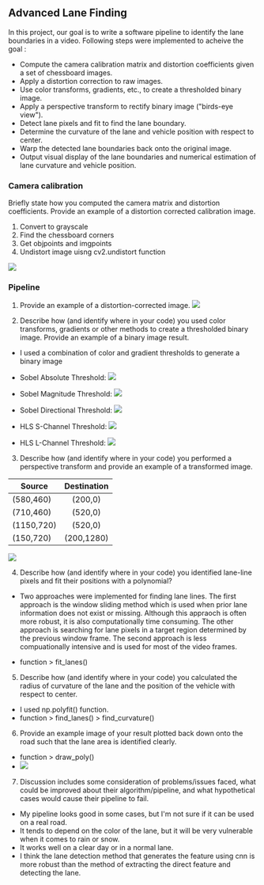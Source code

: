 ## Advanced Lane Finding
In this project, our goal is to write a software pipeline to identify the lane boundaries in a video. Following steps were implemented to acheive the goal :

* Compute the camera calibration matrix and distortion coefficients given a set of chessboard images.
* Apply a distortion correction to raw images.
* Use color transforms, gradients, etc., to create a thresholded binary image.
* Apply a perspective transform to rectify binary image ("birds-eye view").
* Detect lane pixels and fit to find the lane boundary.
* Determine the curvature of the lane and vehicle position with respect to center.
* Warp the detected lane boundaries back onto the original image.
* Output visual display of the lane boundaries and numerical estimation of lane curvature and vehicle position.


### Camera calibration
Briefly state how you computed the camera matrix and distortion coefficients. Provide an example of a distortion corrected calibration image.

1. Convert to grayscale
2. Find the chessboard corners
3. Get objpoints and imgpoints
4. Undistort image uisng cv2.undistort function

![](output_images/undistorted_chessboard.png)



### Pipeline 

1. Provide an example of a distortion-corrected image.
![](output_images/undistorted_road.png)


2. Describe how (and identify where in your code) you used color transforms, gradients or other methods to create a thresholded binary image. Provide an example of a binary image result.

 * I used a combination of color and gradient thresholds to generate a binary image


  * Sobel Absolute Threshold:
    ![](output_images/sobel_abs.png)

  * Sobel Magnitude Threshold:
    ![](output_images/sobel_magnitude.png)

  * Sobel Directional Threshold:
    ![](output_images/sobel_direction.png)

  * HLS S-Channel Threshold:
    ![](output_images/hls-s.png)

  * HLS L-Channel Threshold:
    ![](output_images/hls-l.png)



3. Describe how (and identify where in your code) you performed a perspective transform and provide an example of a transformed image.


  | Source        | Destination   |
  | ------------- |:-------------:| 
  | (580,460)     | (200,0)     |
  | (710,460)     | (520,0)    |
  | (1150,720)     | (520,0)    |
  | (150,720)    | (200,1280)     |

  ![](output_images/perspective_transform.png)



4. Describe how (and identify where in your code) you identified lane-line pixels and fit their positions with a polynomial?

 * Two approaches were implemented for finding lane lines. The first approach is the window sliding method which is used when prior lane information does not exist or missing. Although this appraoch is often more robust, it is also computationally time consuming. The other approach is searching for lane pixels in a target region determined by the previous window frame. The second approach is less compuationally intensive and is used for most of the video frames.

 * function > fit_lanes()



5. Describe how (and identify where in your code) you calculated the radius of curvature of the lane and the position of the vehicle with respect to center.

 * I used np.polyfit() function.
 * function > find_lanes() > find_curvature()



6. Provide an example image of your result plotted back down onto the road such that the lane area is identified clearly.

 * function > draw_poly() 
 * ![](output_images/result.png)




7. Discussion includes some consideration of problems/issues faced, what could be improved about their algorithm/pipeline, and what hypothetical cases would cause their pipeline to fail.

 * My pipeline looks good in some cases, but I'm not sure if it can be used on a real road.
 * It tends to depend on the color of the lane, but it will be very vulnerable when it comes to rain or snow.
 * It works well on a clear day or in a normal lane.
 * I think the lane detection method that generates the feature using cnn is more robust than the method of extracting the direct feature and detecting the lane.

